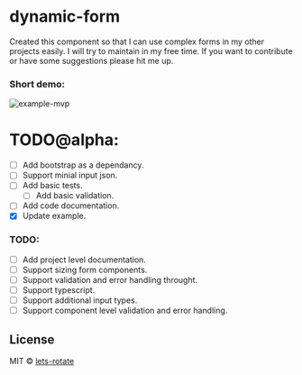 # dynamic-form

Created this component so that I can use complex forms in my other projects easily.
I will try to maintain in my free time. If you want to contribute or have some suggestions please hit me up.

### Short demo:

![example-mvp](https://user-images.githubusercontent.com/28783605/120935494-b38a5380-c720-11eb-8a58-2297231621d0.gif)

# TODO@alpha:

- [ ] Add bootstrap as a dependancy.
- [ ] Support minial input json.
- [ ] Add basic tests.
  - [ ] Add basic validation.
- [ ] Add code documentation.
- [x] Update example.

### TODO:

- [ ] Add project level documentation.
- [ ] Support sizing form components.
- [ ] Support validation and error handling throught.
- [ ] Support typescript.
- [ ] Support additional input types.
- [ ] Support component level validation and error handling.

## License

MIT © [lets-rotate](https://github.com/lets-rotate)
